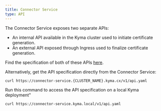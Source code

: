 ```yaml
---
title: Connector Service
type: API
---
```


The Connector Service exposes two separate APIs:

- An internal API available in the Kyma cluster used to initiate certificate generation.
- An external API exposed through Ingress used to finalize certificate generation.

Find the specification of both of these APIs [here](https://github.com/kyma-project/kyma/blob/master/docs/application-connector/docs/assets/connectorapi.yaml).

Alternatively, get the API specification directly from the Connector Service:
```
curl https://connector-service.{CLUSTER_NAME}.kyma.cx/v1/api.yaml
```
Run this command to access the API specification on a local Kyma deployment"
```
curl https://connector-service.kyma.local/v1/api.yaml
```
